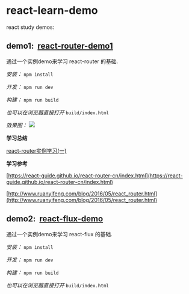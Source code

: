 # react-learn-demo

react study demos:

## demo1:  [react-router-demo1](/react-router-demo1)
 
通过一个实例demo来学习 react-router 的基础.

*安装：* `npm install`
 
*开发：* `npm run dev`
 
*构建：* `npm run build`
 
*也可以在浏览器直接打开* `build/index.html`
 
*效果图：*
![](http://ohe5avf3y.bkt.clouddn.com/blog/201612/jam-blog-react-router-20170103.jpg)
 
 **学习总结**
 
[react-router实例学习(一)](http://gjincai.github.io/2017/01/08/react-router%E5%AE%9E%E4%BE%8B%E5%AD%A6%E4%B9%A0-%E4%B8%80/)
 
**学习参考**
 
[https://react-guide.github.io/react-router-cn/index.html](https://react-guide.github.io/react-router-cn/index.html)

[http://www.ruanyifeng.com/blog/2016/05/react_router.html](http://www.ruanyifeng.com/blog/2016/05/react_router.html)


## demo2:  [react-flux-demo](/react-flux-demo)
 
通过一个实例demo来学习 react-flux 的基础.

*安装：* `npm install`
 
*开发：* `npm run dev`
 
*构建：* `npm run build`
 
*也可以在浏览器直接打开* `build/index.html`
